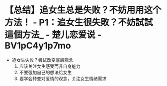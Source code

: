 # 【总结】追女生总是失败？不妨用用这个方法！ - P1：追女生很失敗？不妨試試這個方法_ - 楚儿恋爱说 - BV1pC4y1p7mo

-   追女生失败？尝试改变底层观念
    1.  应该关注女生感受而非自身魅力
    2.  不要强加自己的想法给女生
    3.  要学会转变对爱情的观念，关注女生情绪需求